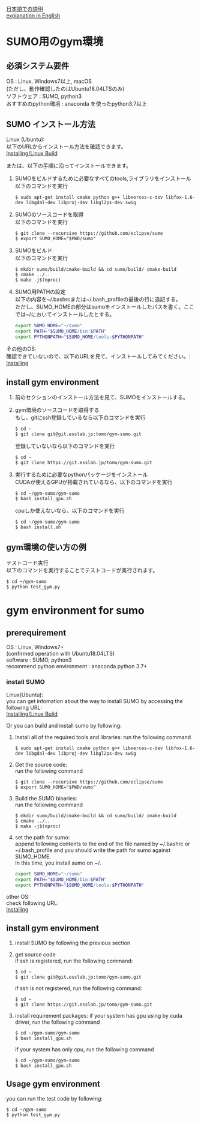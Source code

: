 [日本語での説明](#SUMO用のgym環境)  
[explanation in English](#gym-environment-for-sumo)
# SUMO用のgym環境

## 必須システム要件
OS : Linux, Windows7以上, macOS  
(ただし、動作確認したのはUbuntu18.04LTSのみ)  
ソフトウェア : SUMO, python3  
おすすめのpython環境 : anaconda を使ったpython3.7以上

## SUMO インストール方法
Linux (Ubuntu):  
以下のURLからインストール方法を確認できます。  
[Installing/Linux Build](https://sumo.dlr.de/docs/Installing/Linux_Build.html)

または、以下の手順に沿ってインストールできます。
1. SUMOをビルドするために必要なすべてのtools,ライブラリをインストール  
   以下のコマンドを実行

    ```
    $ sudo apt-get install cmake python g++ libxerces-c-dev libfox-1.6-dev libgdal-dev libproj-dev libgl2ps-dev swig
    ```

1. SUMOのソースコードを取得  
   以下のコマンドを実行

    ```
    $ git clone --recursive https://github.com/eclipse/sumo
    $ export SUMO_HOME="$PWD/sumo"
    ```

1. SUMOをビルド  
   以下のコマンドを実行

    ```
    $ mkdir sumo/build/cmake-build && cd sumo/build/ cmake-build
    $ cmake ../..
    $ make -j$(nproc)
    ```

1. SUMO用PATHの設定  
   以下の内容を~/.bashrcまたは~/.bash_profileの最後の行に追記する。  
   ただし、SUMO_HOMEの部分はsumoをインストールしたパスを書く。ここでは~/においてインストールしたとする。

    ```sh
    export SUMO_HOME="~/sumo"
    export PATH="$SUMO_HOME/bin:$PATH"
    export PYTHONPATH="$SUMO_HOME/tools:$PYTHONPATH"
    ```

その他のOS:  
確認できていないので、以下のURLを見て、インストールしてみてください。:  
[Installing](https://sumo.dlr.de/docs/Installing.html)

## install gym environment
1. 前のセクションのインストール方法を見て、SUMOをインストールする。
1. gym環境のソースコードを取得する  
    もし、gitにssh登録しているなら以下のコマンドを実行

    ```
    $ cd ~
    $ git clone git@git.esslab.jp:tomo/gym-sumo.git
    ```

    登録していないなら以下のコマンドを実行

    ```
    $ cd ~
    $ git clone https://git.esslab.jp/tomo/gym-sumo.git
    ```

1. 実行するために必要なpythonパッケージをインストール  
   CUDAが使えるGPUが搭載されているなら、以下のコマンドを実行

    ```
    $ cd ~/gym-sumo/gym-sumo
    $ bash install_gpu.sh
    ```

   cpuしか使えないなら、以下のコマンドを実行

    ```
    $ cd ~/gym-sumo/gym-sumo
    $ bash install.sh
    ```

## gym環境の使い方の例
テストコード実行  
以下のコマンドを実行することでテストコードが実行されます。

```
$ cd ~/gym-sumo
$ python test_gym.py
```

# gym environment for sumo

## prerequirement
OS : Linux, Windows7+  
(confirmed operation with Ubuntu18.04LTS)  
software : SUMO, python3  
recommend python environment : anaconda python 3.7+  

### install SUMO
Linux(Ubuntu):  
you can get infomation about the way to install SUMO by accessing the following URL:  
[Installing/Linux Build](https://sumo.dlr.de/docs/Installing/Linux_Build.html)

Or you can build and install sumo by following:
1. Install all of the required tools and libraries: 
   run the following command

    ```
    $ sudo apt-get install cmake python g++ libxerces-c-dev libfox-1.6-dev libgdal-dev libproj-dev libgl2ps-dev swig
    ```

1. Get the source code:  
   run the following command

    ```
    $ git clone --recursive https://github.com/eclipse/sumo
    $ export SUMO_HOME="$PWD/sumo"
    ```

1. Build the SUMO binaries:  
   run the following command

    ```
    $ mkdir sumo/build/cmake-build && cd sumo/build/ cmake-build
    $ cmake ../..
    $ make -j$(nproc)
    ```

1. set the path for sumo:  
   append following contents to the end of the file named by ~/.bashrc or ~/.bash_profile
   and you should write the path for sumo against SUMO_HOME.   
   In this time, you install sumo on ~/.

    ```sh
    export SUMO_HOME="~/sumo"
    export PATH="$SUMO_HOME/bin:$PATH"
    export PYTHONPATH="$SUMO_HOME/tools:$PYTHONPATH"
    ```

other OS:  
check following URL:  
[Installing](https://sumo.dlr.de/docs/Installing.html)

## install gym environment
1. install SUMO by following the previous section
1. get source code  
    if ssh is registered, run the following command:
    
    ```
    $ cd ~
    $ git clone git@git.esslab.jp:tomo/gym-sumo.git
    ```
    
    if ssh is not registered, run the following command:
    
    ```
    $ cd ~
    $ git clone https://git.esslab.jp/tomo/gym-sumo.git
    ```

1. install requirement packages:
   if your system has gpu using by cuda driver, run the following command

    ```
    $ cd ~/gym-sumo/gym-sumo
    $ bash install_gpu.sh
    ```

   if your system has only cpu, run the following command

    ```
    $ cd ~/gym-sumo/gym-sumo
    $ bash install_gpu.sh
    ```

## Usage gym environment
you can run the test code by following:

```
$ cd ~/gym-sumo
$ python test_gym.py
```
